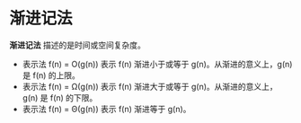 # 渐进记法

**渐进记法** 描述的是时间或空间复杂度。

* 表示法 f(n) = O(g(n)) 表示 f(n) 渐进小于或等于 g(n)。从渐进的意义上，g(n) 是 f(n) 的上限。
* 表示法 f(n) = Ω(g(n)) 表示 f(n) 渐进大于或等于 g(n)。从渐进的意义上，g(n) 是 f(n) 的下限。
* 表示法 f(n) = Θ(g(n)) 表示 f(n) 渐进等于 g(n)。
